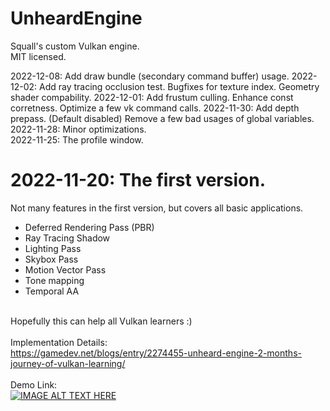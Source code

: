 # UnheardEngine
 Squall's custom Vulkan engine. <br>
 MIT licensed. <br>

2022-12-08: Add draw bundle (secondary command buffer) usage.
2022-12-02: Add ray tracing occlusion test. Bugfixes for texture index. Geometry shader compability.
2022-12-01: Add frustum culling. Enhance const corretness. Optimize a few vk command calls.
2022-11-30: Add depth prepass. (Default disabled) Remove a few bad usages of global variables. <br>
2022-11-28: Minor optimizations. <br>
2022-11-25: The profile window. <br>

 
# 2022-11-20: The first version. <br>
Not many features in the first version, but covers all basic applications. <br>
- Deferred Rendering Pass (PBR)
- Ray Tracing Shadow
- Lighting Pass
- Skybox Pass
- Motion Vector Pass
- Tone mapping
- Temporal AA

<br> Hopefully this can help all Vulkan learners :) <br>
<br> Implementation Details: <br>
https://gamedev.net/blogs/entry/2274455-unheard-engine-2-months-journey-of-vulkan-learning/
<br><br> Demo Link: <br>
[![IMAGE ALT TEXT HERE](https://thegraphicguysquall.files.wordpress.com/2022/11/unheardengine-1.jpg)](https://www.youtube.com/watch?v=EtZUbPk3ZYA) 
